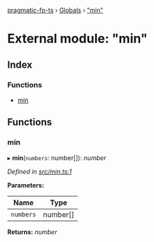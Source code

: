[pragmatic-fp-ts](../README.md) › [Globals](../globals.md) › ["min"](_min_.md)

# External module: "min"

## Index

### Functions

* [min](_min_.md#min)

## Functions

###  min

▸ **min**(`numbers`: number[]): *number*

*Defined in [src/min.ts:1](https://github.com/hermann-p/pragmatic-fp-ts/blob/4c86847/src/min.ts#L1)*

**Parameters:**

Name | Type |
------ | ------ |
`numbers` | number[] |

**Returns:** *number*
